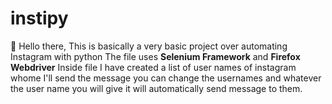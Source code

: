 # instipy
👋 Hello there,
This is basically a very basic project over automating Instagram with python 
The file uses <b>Selenium Framework</b> and <b>Firefox Webdriver</b>
Inside file I have created a list of user names of instagram whome I'll send the message
you can change the usernames and whatever the user name you will give it will automatically send 
message to them.

